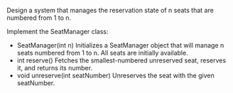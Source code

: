 Design a system that manages the reservation state of n seats that are numbered from 1 to n.

Implement the SeatManager class:

- SeatManager(int n) Initializes a SeatManager object that will manage n seats numbered from 1 to n. All seats are initially available.
- int reserve() Fetches the smallest-numbered unreserved seat, reserves it, and returns its number.
- void unreserve(int seatNumber) Unreserves the seat with the given seatNumber.